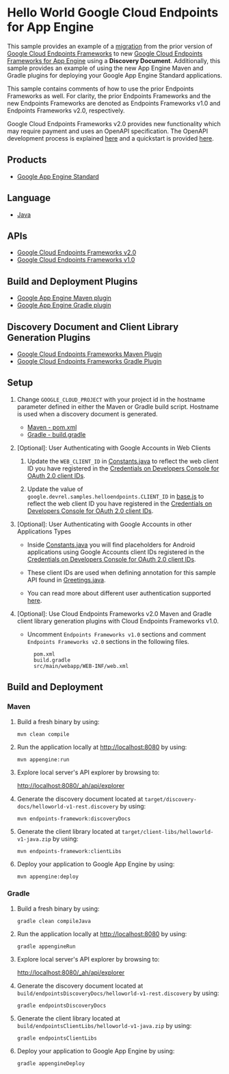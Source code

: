 # Hello World Google Cloud Endpoints for App Engine

This sample provides an example of a [migration][7] from the prior version of
[Google Cloud Endpoints Frameworks][3] to new
[Google Cloud Endpoints Frameworks for App Engine][8] using a
**Discovery Document**. Additionally, this sample provides an example of using
the new App Engine Maven and Gradle plugins for deploying your Google App Engine
Standard applications.

This sample contains comments of how to use the prior Endpoints Frameworks as
well. For clarity, the prior Endpoints Frameworks and the new Endpoints
Frameworks are denoted as Endpoints Frameworks v1.0 and Endpoints Frameworks
v2.0, respectively.

Google Cloud Endpoints Frameworks v2.0 provides new functionality which may
require payment and uses an OpenAPI specification. The OpenAPI development
process is explained [here][8] and a quickstart is provided [here][9].

## Products
- [Google App Engine Standard][1]

## Language
- [Java][2]

## APIs
- [Google Cloud Endpoints Frameworks v2.0][8]
- [Google Cloud Endpoints Frameworks v1.0][3]

## Build and Deployment Plugins
- [Google App Engine Maven plugin][14]
- [Google App Engine Gradle plugin][15]

## Discovery Document and Client Library Generation Plugins
- [Google Cloud Endpoints Frameworks Maven Plugin][10]
- [Google Cloud Endpoints Frameworks Gradle Plugin][11]

## Setup
1. Change `GOOGLE_CLOUD_PROJECT` with your project id in the hostname parameter
   defined in either the Maven or Gradle build script. Hostname is used when a
   discovery document is generated.

   - [Maven - pom.xml](pom.xml#L101)
   - [Gradle - build.gradle](build.gradle#L77)

1. [Optional]: User Authenticating with Google Accounts in Web Clients

    1. Update the `WEB_CLIENT_ID` in [Constants.java](src/main/java/com/example/helloendpoints/Constants.java)
      to reflect the web client ID you have registered in the
      [Credentials on Developers Console for OAuth 2.0 client IDs][6].

    1. Update the value of `google.devrel.samples.helloendpoints.CLIENT_ID` in
       [base.js](src/main/webapp/js/base.js) to reflect the web client ID you
       have registered in the
       [Credentials on Developers Console for OAuth 2.0 client IDs][6].

1. [Optional]: User Authenticating with Google Accounts in other Applications
   Types

    - Inside [Constants.java](src/main/java/com/example/helloendpoints/Constants.java)
      you will find placeholders for Android applications using Google Accounts
      client IDs registered in the
      [Credentials on Developers Console for OAuth 2.0 client IDs][6].

    - These client IDs are used when defining annotation for this sample API
      found in [Greetings.java](src/main/java/com/example/helloendpoints/Greetings.java).

    - You can read more about different user authentication supported [here][12].


1. [Optional]: Use Cloud Endpoints Frameworks v2.0 Maven and Gradle
   client library generation plugins with Cloud Endpoints Frameworks v1.0.

    - Uncomment `Endpoints Frameworks v1.0` sections and comment
        `Endpoints Frameworks v2.0` sections in the following files.

      ```
        pom.xml
        build.gradle
        src/main/webapp/WEB-INF/web.xml
      ```

## Build and Deployment

###  Maven

1. Build a fresh binary by using:

    `mvn clean compile`

1. Run the application locally at [http://localhost:8080][5] by using:

    `mvn appengine:run`

1. Explore local server's API explorer by browsing to:

    [http://localhost:8080/_ah/api/explorer][13]

1. Generate the discovery document located at
   `target/discovery-docs/helloworld-v1-rest.discovery` by using:

    `mvn endpoints-framework:discoveryDocs`

1. Generate the client library located at
   `target/client-libs/helloworld-v1-java.zip` by using:

    `mvn endpoints-framework:clientLibs`

1. Deploy your application to Google App Engine by using:

    `mvn appengine:deploy`

### Gradle

1. Build a fresh binary by using:

    `gradle clean compileJava`

1. Run the application locally at [http://localhost:8080][5] by using:

    `gradle appengineRun`

1. Explore local server's API explorer by browsing to:

    [http://localhost:8080/_ah/api/explorer][13]

1. Generate the discovery document located at
   `build/endpointsDiscoveryDocs/helloworld-v1-rest.discovery` by using:

   `gradle endpointsDiscoveryDocs`

1. Generate the client library located at
   `build/endpointsClientLibs/helloworld-v1-java.zip` by using:

    `gradle endpointsClientLibs`

1. Deploy your application to Google App Engine by using:

    `gradle appengineDeploy`


[1]: https://cloud.google.com/appengine/docs/java/
[2]: http://java.com/en/
[3]: https://cloud.google.com/endpoints/docs/frameworks/legacy/v1/java
[4]: https://cloud.google.com/appengine/docs/java/tools/maven
[5]: http://localhost:8080/
[6]: https://console.developers.google.com/project/_/apiui/credential
[7]: https://cloud.google.com/endpoints/docs/frameworks/legacy/v1/java/migrating
[8]: https://cloud.google.com/endpoints/docs/frameworks/java/about-cloud-endpoints-frameworks
[9]: https://cloud.google.com/endpoints/docs/frameworks/java/quickstart-frameworks-java
[10]: https://github.com/GoogleCloudPlatform/endpoints-framework-maven-plugin
[11]: https://github.com/GoogleCloudPlatform/endpoints-framework-gradle-plugin
[12]: https://cloud.google.com/endpoints/docs/authenticating-users-frameworks
[13]: http://localhost:8080/_ah/api/explorer
[14]: https://github.com/GoogleCloudPlatform/app-maven-plugin
[15]: https://github.com/GoogleCloudPlatform/app-gradle-plugin
